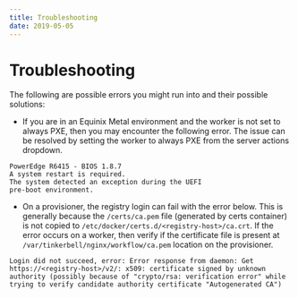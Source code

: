```yaml
---
title: Troubleshooting
date: 2019-05-05
---
```


# Troubleshooting

The following are possible errors you might run into and their possible solutions:

- If you are in an Equinix Metal environment and the worker is not set to always PXE, then you may encounter the following error.
  The issue can be resolved by setting the worker to always PXE from the server actions dropdown.

```text
PowerEdge R6415 - BIOS 1.8.7
A system restart is required.
The system detected an exception during the UEFI
pre-boot environment.
```

- On a provisioner, the registry login can fail with the error below.
  This is generally because the `/certs/ca.pem` file (generated by certs container) is not copied to `/etc/docker/certs.d/<registry-host>/ca.crt`.
  If the error occurs on a worker, then verify if the certificate file is present at `/var/tinkerbell/nginx/workflow/ca.pem` location on the provisioner.

```text
Login did not succeed, error: Error response from daemon: Get https://<registry-host>/v2/: x509: certificate signed by unknown authority (possibly because of "crypto/rsa: verification error" while trying to verify candidate authority certificate "Autogenerated CA")
```
